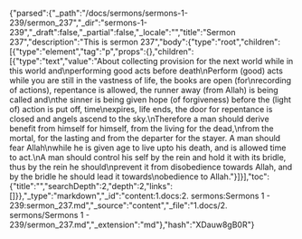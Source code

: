 {"parsed":{"_path":"/docs/sermons/sermons-1-239/sermon_237","_dir":"sermons-1-239","_draft":false,"_partial":false,"_locale":"","title":"Sermon 237","description":"This is sermon 237","body":{"type":"root","children":[{"type":"element","tag":"p","props":{},"children":[{"type":"text","value":"About collecting provision for the next world while in this world and\nperforming good acts before death\nPerform (good) acts while you are still in the vastness of life, the books are open (for\nrecording of actions), repentance is allowed, the runner away (from Allah) is being called and\nthe sinner is being given hope (of forgiveness) before the (light of) action is put off, time\nexpires, life ends, the door for repentance is closed and angels ascend to the sky.\nTherefore a man should derive benefit from himself for himself, from the living for the dead,\nfrom the mortal, for the lasting and from the departer for the stayer. A man should fear Allah\nwhile he is given age to live upto his death, and is allowed time to act.\nA man should control his self by the rein and hold it with its bridle, thus by the rein he should\nprevent it from disobedience towards Allah, and by the bridle he should lead it towards\nobedience to Allah."}]}],"toc":{"title":"","searchDepth":2,"depth":2,"links":[]}},"_type":"markdown","_id":"content:1.docs:2. sermons:Sermons 1 - 239:sermon_237.md","_source":"content","_file":"1.docs/2. sermons/Sermons 1 - 239/sermon_237.md","_extension":"md"},"hash":"XDauw8gB0R"}